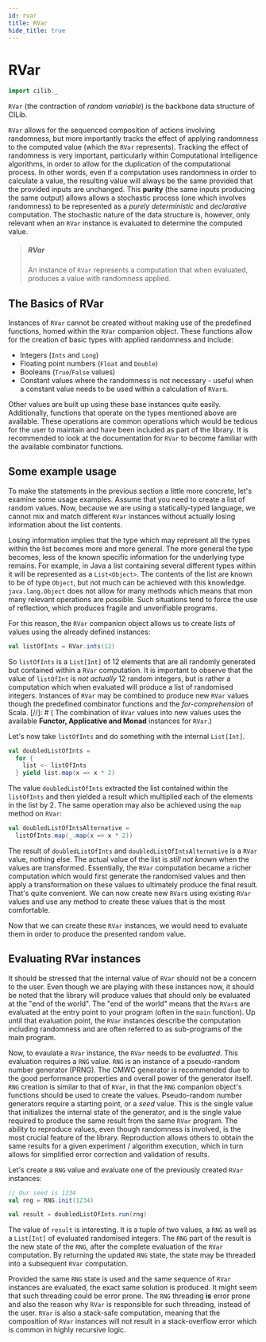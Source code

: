 ```yaml
---
id: rvar
title: RVar
hide_title: true
---
```


# RVar

```scala mdoc:invisible
import cilib._
```

`RVar` (the contraction of *random variable*) is the backbone data structure of CILib.

`RVar` allows for the sequenced composition of actions involving randomness, but more importantly tracks the effect of applying randomness to the computed value (which the `RVar` represents).
Tracking the effect of randomness is very important, particularly within Computational Intelligence algorithms, in order to allow for the duplication of the computational process.
In other words, even if a computation uses randomness in order to calculate a value, the resulting value will always be the same provided that the provided inputs are unchanged.
This **purity** (the same inputs producing the same output) allows allows a stochastic process (one which involves randomness) to be represented as a _purely deterministic_ and _declarative_ computation.
The stochastic nature of the data structure is, however, only relevant when an `RVar` instance is evaluated to determine the computed value.

> ##### RVar
>
> An instance of `RVar` represents a computation that when evaluated, produces a value with randomness applied.

## The Basics of RVar

Instances of `RVar` cannot be created without making use of the predefined functions, homed within the `RVar` companion object.
These functions allow for the creation of basic types with applied randomness and include:

- Integers (`Ints` and `Long`)
- Floating point numbers (`Float` and `Double`)
- Booleans (`True`/`False` values)
- Constant values where the randomness is not necessary - useful when a constant value needs to be used within a calculation of `RVar`s.

Other values are built up using these base instances quite easily.
Additionally, functions that operate on the types mentioned above are available.
These operations are common operations which would be tedious for the user to maintain and have been included as part of the library.
It is recommended to look at the documentation for `RVar` to become familiar with the available combinator functions.

## Some example usage

To make the statements in the previous section a little more concrete, let's examine some usage examples.
Assume that you need to create a list of random values.
Now, because we are using a statically-typed language, we cannot mix and match different `RVar` instances without actually losing information about the list contents.

Losing information implies that the type which may represent all the types within the list becomes more and more general.
The more general the type becomes, less of the known specific information for the underlying type remains.
For example, in Java a list containing several different types within it will be represented as a `List<Object>`.
The contents of the list are known to be of type `Object`, but not much can be achieved with this knowledge.
`java.lang.Object` does not allow for many methods which means that mon many relevant operations are possible.
Such situations tend to force the use of reflection, which produces fragile and unverifiable programs.

For this reason, the `RVar` companion object allows us to create lists of values using the already defined instances:

```scala mdoc
val listOfInts = RVar.ints(12)
```

So `listOfInts` is a `List[Int]` of 12 elements that are all randomly generated but contained within a `RVar` computation.
It is important to observe that the value of `listOfInt` is _not actually_ 12 random integers, but is rather a computation which when evaluated will produce a list of randomised integers.
Instances of `RVar` may be combined to produce new `RVar` values though the predefined combinator functions and the _for-comprehension_ of Scala.
[//]: # ( The combination of `RVar` values into new values uses the available **Functor, Applicative and Monad** instances for `RVar`.)

Let's now take `listOfInts` and do something with the internal `List[Int]`.

```scala mdoc
val doubledListOfInts =
  for {
    list <- listOfInts
  } yield list.map(x => x * 2)
```

The value `doubledListOfInts` extracted the list contained within the `listOfInts` and then yielded a result which multiplied each of the elements in the list by 2.
The same operation may also be achieved using the `map` method on `RVar`:

```scala mdoc
val doubledListOfIntsAlternative =
  listOfInts.map(_.map(x => x * 2))
```

The result of `doubledListOfInts` and `doubledListOfIntsAlternative` is a `RVar` value, nothing else.
The actual value of the list is _still not known_ when the values are transformed.
Essentially, the `RVar` computation became a richer computation which would first generate the randomised values and then apply a transformation on these values to ultimately produce the final result.
That's quite convenient.
We can now create new `RVar`s using existing `RVar` values and use any method to create these values that is the most comfortable.

Now that we can create these `RVar` instances, we would need to evaluate them in order to produce the presented random value.


## Evaluating RVar instances

It should be stressed that the internal value of `RVar` should not be a concern to the user.
Even though we are playing with these instances now, it should be noted that the library will produce values that should only be evaluated at the "end of the world".
The "end of the world" means that the `RVar`s are evaluated at the entry point to your program (often in the `main` function).
Up until that evaluation point, the `RVar` instances describe the computation including randomness and are often referred to as sub-programs of the main program.

Now, to evaulate a `RVar` instance, the `RVar` needs to be _evaluated_.
This evaluation requires a `RNG` value.
`RNG` is an instance of a pseudo-random number generator (PRNG).
The CMWC generator is recommended due to the good performance properties and overall power of the generator itself.
`RNG` creation is similar to that of `RVar`, in that the `RNG` companion object's functions should be used to create the values.
Pseudo-random number generators require a starting point, or a _seed_ value.
This is the single value that initializes the internal state of the generator, and is the single value required to produce the same result from the same `RVar` program.
The ability to reproduce values, even though randomness is involved, is the most crucial feature of the library.
Reproduction allows others to obtain the same results for a given experiment / algorithm execution, which in turn allows for simplified error correction and validation of results.

Let's create a `RNG` value and evaluate one of the previously created `RVar` instances:

```scala mdoc
// Our seed is 1234
val rng = RNG.init(1234)

val result = doubledListOfInts.run(rng)
```

The value of `result` is interesting.
It is a tuple of two values, a `RNG` as well as a `List[Int]` of evaluated randomised integers.
The `RNG` part of the result is the new state of the `RNG`, after the complete evaluation of the `RVar` computation.
By returning the updated `RNG` state, the state may be threaded into a subsequent `RVar` computation.

Provided the same `RNG` state is used and the same sequence of `RVar` instances are evaluated, the exact same solution is produced.
It might seem that such threading could be error prone.
The `RNG` threading **is** error prone and also the reason why `RVar` is responsible for such threading, instead of the user.
`RVar` is also a stack-safe computation, meaning that the composition of `RVar` instances will not result in a stack-overflow error which is common in highly recursive logic.
